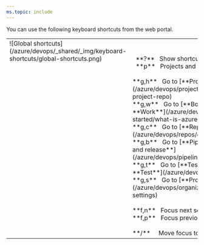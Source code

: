 ```yaml
---
ms.topic: include
---
```



<a id="global-shortcuts"></a>

You can use the following keyboard shortcuts from the web portal.

<table>
<tbody valign="top">
<tr>
<td>![Global shortcuts](/azure/devops/_shared/_img/keyboard-shortcuts/global-shortcuts.png)</td>
<td>
<br/>
<br/>
&nbsp;&nbsp;**?**&nbsp;&nbsp;&nbsp;Show shortcuts<br/>
&nbsp;&nbsp;**p**&nbsp;&nbsp;&nbsp;Projects and teams<br/>
<br/>
**g,h**&nbsp;&nbsp;&nbsp;Go to [**Projects home**](/azure/devops/project/navigation/go-to-project-repo)<br/>
**g,w**&nbsp;&nbsp;&nbsp;Go to [**Boards** or **Work**](/azure/devops/boards/get-started/what-is-azure-boards)<br/>
**g,c**&nbsp;&nbsp;&nbsp;Go to [**Repos** or **Code**](/azure/devops/repos/git/overview)<br/>
**g,b**&nbsp;&nbsp;&nbsp;Go to [**Pipelines** or **Build and release**](/azure/devops/pipelines/overview)<br/>
**g,t**&nbsp;&nbsp;&nbsp;Go to [**Test Plans** or **Test**](/azure/devops/test/index)<br/>
**g,s**&nbsp;&nbsp;&nbsp;Go to [**Project Settings**](/azure/devops/organizations/settings/about settings)<br/>

<br/>
**f,n**&nbsp;&nbsp;&nbsp;Focus next section<br/>
**f,p**&nbsp;&nbsp;&nbsp;Focus previous section<br/>
<br/>
**/**&nbsp;&nbsp;&nbsp;&nbsp;&nbsp;Move focus to search<br/>
</td>
</tr>
</tbody>
</table>
 